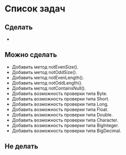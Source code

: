 # Список задач
## Сделать
*

## Можно сделать
* Добавить метод notEvenSize().
* Добавить метод notOddSize().
* Добавить метод notEvenLength().
* Добавить метод notOddLength().
* Добавить метод notContainsNull().
* Добавить возможность проверки типа Byte.
* Добавить возможность проверки типа Short.
* Добавить возможность проверки типа Long.
* Добавить возможность проверки типа Float.
* Добавить возможность проверки типа Double.
* Добавить возможность проверки типа Character.
* Добавить возможность проверки типа BigInteger.
* Добавить возможность проверки типа BigDecimal.

## Не делать

